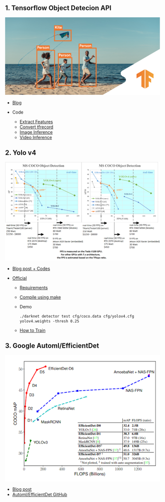 ## 1. Tensorflow Object Detecion API

   <p align="center"><img src="./doc_imgs/tensorflow2objectdetection.png"></p>

   - [Blog](https://www.notion.so/pervin0527/Tensorflow-2-Object-Detection-API-a354ee337107497dae8bcbde7341e2a8)

   - Code
     - [Extract Features](https://github.com/pervin0527/pervinco/blob/master/source/create_training_files.py)
     - [Convert tfrecord](https://github.com/pervin0527/pervinco/blob/master/source/generate_tfrecords.py)
     - [Image Inference](https://github.com/pervin0527/pervinco/blob/master/source/object_detection_image_inference.py)
     - [Video Inference](https://github.com/pervin0527/pervinco/blob/master/source/object_detection_image_inference.py)

## 2. Yolo v4

   <p align="center"><img src="./doc_imgs/yolov4.png"></p>

   - [Blog post + Codes](https://www.notion.so/pervin0527/YOLO-v4-d7d9a312e4b14005be22f393539b85cd)

   - [Official](https://github.com/AlexeyAB/darknet)
     - [Requirements](https://github.com/AlexeyAB/darknet#requirements)
     - [Compile using make](https://github.com/AlexeyAB/darknet#how-to-compile-on-linux-using-make)
     - Demo  
    
           ./darknet detector test cfg/coco.data cfg/yolov4.cfg yolov4.weights -thresh 0.25

     -  [How to Train](https://github.com/AlexeyAB/darknet#how-to-train-to-detect-your-custom-objects)


## 3. Google Automl/EfficientDet       
   <p align="center"><img src="./doc_imgs/efficientdet.png"></p>  
   
   - [Blog post](https://www.notion.so/pervin0527/EfficientDet-Google-AutoML-efc3927f229448759973322756c3bd23)
   - [Automl/EfficientDet GitHub](https://github.com/google/automl/tree/master/efficientdet)
